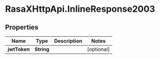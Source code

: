 # RasaXHttpApi.InlineResponse2003

## Properties

Name | Type | Description | Notes
------------ | ------------- | ------------- | -------------
**jwtToken** | **String** |  | [optional] 


